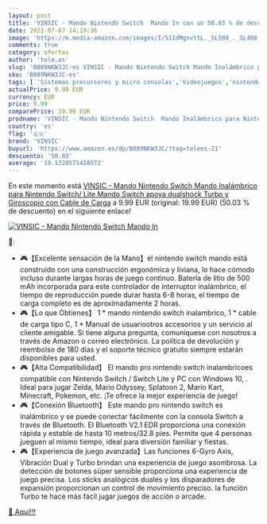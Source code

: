 ```yaml
---
layout: post
title: 'VINSIC - Mando Nintendo Switch  Mando In con un 50.03 % de descuento'
date: 2021-07-07 14:19:36
image: 'https://m.media-amazon.com/images/I/51IdMgnvttL._SL500_._SL400_.jpg'
comments: true
category: ofertas
author: 'tole.es'
slug: 'B089NKW3JC-es VINSIC - Mando Nintendo Switch Mando Inalámbrico para...'
sku: 'B089NKW3JC-es'
tags: [ 'Sistemas precursores y micro consolas','Videojuegos','nintendo','vinsic', ]
actualPrice: 9.99 EUR
currency: EUR
price: 9.99
comparePrice: 19.99 EUR
prodname: 'VINSIC - Mando Nintendo Switch  Mando Inalámbrico para Nintendo Switch/ Lite  Mando Switch apoya dualshock  Turbo y Giroscopio con Cable de Carga'
country: 'es'
flag: '🇪🇸'
brand: 'VINSIC'
buyurl: 'https://www.amazon.es/dp/B089NKW3JC/?tag=tolees-21'
descuento: '50.03'
average: '19.1328571428572'
---
```


En este momento está [VINSIC - Mando Nintendo Switch  Mando Inalámbrico para Nintendo Switch/ Lite  Mando Switch apoya dualshock  Turbo y Giroscopio con Cable de Carga](https://www.amazon.es/dp/B089NKW3JC/?tag=tolees-21) a 9.99 EUR (original: 19.99 EUR) (50.03 %  de descuento) en el siguiente enlace!

[![VINSIC - Mando Nintendo Switch  Mando In](https://m.media-amazon.com/images/I/51IdMgnvttL._SL500_._SL400_.jpg)](https://www.amazon.es/dp/B089NKW3JC/?tag=tolees-21)

🔎:

- 🎮【Excelente sensación de la Mano】el nintendo switch mando está construido con una construcción ergonómica y liviana, lo hace cómodo incluso durante largas horas de juego continuo. Batería de litio de 500 mAh incorporada para este controlador de interruptor inalámbrico, el tiempo de reproducción puede durar hasta 6-8 horas, el tiempo de carga completo es de aproximadamente 2 horas.
- 🎮【Lo que Obtienes】 1 * mando nintendo switch inalambrico, 1 * cable de carga tipo C, 1 * Manual de usuariootros accesorios y un servicio al cliente amigable. Si tiene alguna pregunta, comuníquese con nosotros a través de Amazon o correo electrónico. La política de devolución y reembolso de 180 días y el soporte técnico gratuito siempre estarán disponibles para usted.
- 🎮【Alta Compatibilidad】 El mando pro nintendo switch inalambricoes compatible con Nintendo Switch / Switch Lite y PC con Windows 10, . Ideal para jugar Zelda, Mario Odyssey, Splatoon 2, Mario Kart, Minecraft, Pokemon, etc. ¡Te ofrece la mejor experiencia de juego!
- 🎮【Conexión Bluetooth】 Este mando pro nintendo switch es inalámbrico y se puede conectar fácilmente con la consola Switch a través de Bluetooth. El Bluetooth V2.1 EDR proporciona una conexión rápida y estable de hasta 10 metros/32.8 pies. Permite que 4 personas jueguen al mismo tiempo, ideal para diversión familiar y fiestas.
- 🎮【Experiencia de juego avanzada】Las funciones 6-Gyro Axis, Vibración Dual y Turbo brindan una experiencia de juego asombrosa. La detección de botones súper sensible proporciona una experiencia de juego precisa. Los sticks analógicos duales y los disparadores de expansión proporcionan un control de movimiento preciso. la función Turbo te hace más fácil jugar juegos de acción o arcade.

[🛒 Aquí!!!](https://www.amazon.es/dp/B089NKW3JC/?tag=tolees-21)
